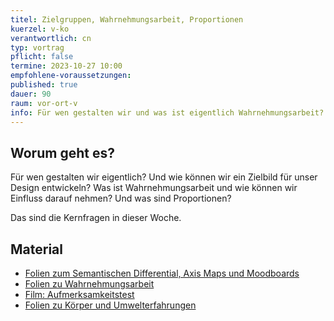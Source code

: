 ```yaml
---
titel: Zielgruppen, Wahrnehmungsarbeit, Proportionen
kuerzel: v-ko
verantwortlich: cn
typ: vortrag
pflicht: false
termine: 2023-10-27 10:00
empfohlene-voraussetzungen: 
published: true
dauer: 90
raum: vor-ort-v
info: Für wen gestalten wir und was ist eigentlich Wahrnehmungsarbeit?
---
```



## Worum geht es?

Für wen gestalten wir eigentlich? Und wie können wir ein Zielbild für unser Design entwickeln? Was ist Wahrnehmungsarbeit und wie können wir Einfluss darauf nehmen? Und was sind Proportionen?

Das sind die Kernfragen in dieser Woche. 

## Material
* [Folien zum Semantischen Differential, Axis Maps und Moodboards](../../download/inputs/woche-3/000-semantisches-differenzial-moodboards.pdf)
* [Folien zu Wahrnehmungsarbeit](https://cnoss.github.io/slides/presentations/screendesign/wahrnehmungsarbeit/)
* [Film: Aufmerksamkeitstest](https://www.youtube.com/watch?v=flxmavrgMAo)
* [Folien zu Körper und Umwelterfahrungen](../../download/inputs/woche-3/020-koerper-und-umwelterfahrung.pdf)
<!-- * [Folien zu Proportionen](../../download/inputs/woche-3/030-proportion.pdf) -->

